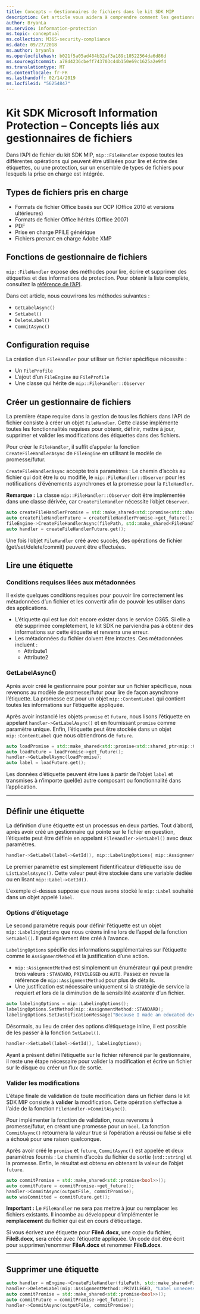 ```yaml
---
title: Concepts – Gestionnaires de fichiers dans le kit SDK MIP
description: Cet article vous aidera à comprendre comment les gestionnaires de l’API de fichier sont créés et utilisés pour appeler des opérations.
author: BryanLa
ms.service: information-protection
ms.topic: conceptual
ms.collection: M365-security-compliance
ms.date: 09/27/2018
ms.author: bryanla
ms.openlocfilehash: b021f5a05ad484b32af3a189c10522564da6d86d
ms.sourcegitcommit: a78d4236cbeff743703c44b150e69c1625a2e9f4
ms.translationtype: MT
ms.contentlocale: fr-FR
ms.lasthandoff: 02/14/2019
ms.locfileid: "56254847"
---
```

# <a name="microsoft-information-protection-sdk---file-handler-concepts"></a>Kit SDK Microsoft Information Protection – Concepts liés aux gestionnaires de fichiers

Dans l’API de fichier du kit SDK MIP, `mip::FileHandler` expose toutes les différentes opérations qui peuvent être utilisées pour lire et écrire des étiquettes, ou une protection, sur un ensemble de types de fichiers pour lesquels la prise en charge est intégrée. 

## <a name="supported-file-types"></a>Types de fichiers pris en charge

- Formats de fichier Office basés sur OCP (Office 2010 et versions ultérieures)
- Formats de fichier Office hérités (Office 2007)
- PDF
- Prise en charge PFILE générique
- Fichiers prenant en charge Adobe XMP

## <a name="file-handler-functions"></a>Fonctions de gestionnaire de fichiers

`mip::FileHandler` expose des méthodes pour lire, écrire et supprimer des étiquettes et des informations de protection. Pour obtenir la liste complète, consultez la [référence de l’API](reference/class_mip_filehandler.md).

Dans cet article, nous couvrirons les méthodes suivantes :

- `GetLabelAsync()`
- `SetLabel()`
- `DeleteLabel()`
- `CommitAsync()`

## <a name="requirements"></a>Configuration requise

La création d’un `FileHandler` pour utiliser un fichier spécifique nécessite :

- Un `FileProfile`
- L’ajout d’un `FileEngine` au `FileProfile`
- Une classe qui hérite de `mip::FileHandler::Observer`

## <a name="create-a-file-handler"></a>Créer un gestionnaire de fichiers

La première étape requise dans la gestion de tous les fichiers dans l’API de fichier consiste à créer un objet `FileHandler`. Cette classe implémente toutes les fonctionnalités requises pour obtenir, définir, mettre à jour, supprimer et valider les modifications des étiquettes dans des fichiers.

Pour créer le `FileHandler`, il suffit d’appeler la fonction `CreateFileHandlerAsync` de `FileEngine` en utilisant le modèle de promesse/futur.

`CreateFileHandlerAsync` accepte trois paramètres : Le chemin d’accès au fichier qui doit être lu ou modifié, le `mip::FileHandler::Observer` pour les notifications d’événements asynchrones et la promesse pour la `FileHandler`.

**Remarque :** La classe `mip::FileHandler::Observer` doit être implémentée dans une classe dérivée, car `CreateFileHandler` nécessite l’objet `Observer`. 

```cpp
auto createFileHandlerPromise = std::make_shared<std::promise<std::shared_ptr<mip::FileHandler>>>();
auto createFileHandlerFuture = createFileHandlerPromise->get_future();
fileEngine->CreateFileHandlerAsync(filePath, std::make_shared<FileHandlerObserver>(), createFileHandlerPromise);
auto handler = createFileHandlerFuture.get();
```

Une fois l’objet `FileHandler` créé avec succès, des opérations de fichier (get/set/delete/commit) peuvent être effectuées.

## <a name="read-a-label"></a>Lire une étiquette

### <a name="metadata-requirements"></a>Conditions requises liées aux métadonnées

Il existe quelques conditions requises pour pouvoir lire correctement les métadonnées d’un fichier et les convertir afin de pouvoir les utiliser dans des applications.

- L’étiquette qui est lue doit encore exister dans le service O365. Si elle a été supprimée complètement, le kit SDK ne parviendra pas à obtenir des informations sur cette étiquette et renverra une erreur.
- Les métadonnées du fichier doivent être intactes. Ces métadonnées incluent :
  - Attribute1
  - Attribute2

### <a name="getlabelasync"></a>GetLabelAsync()

Après avoir créé le gestionnaire pour pointer sur un fichier spécifique, nous revenons au modèle de promesse/futur pour lire de façon asynchrone l’étiquette. La promesse est pour un objet `mip::ContentLabel` qui contient toutes les informations sur l’étiquette appliquée.

Après avoir instancié les objets `promise` et `future`, nous lisons l’étiquette en appelant `handler->GetLabelAsync()` et en fournissant `promise` comme paramètre unique. Enfin, l’étiquette peut être stockée dans un objet `mip::ContentLabel` que nous obtiendrons de `future`.

```cpp
auto loadPromise = std::make_shared<std::promise<std::shared_ptr<mip::ContentLabel>>>();
auto loadFuture = loadPromise->get_future();
handler->GetLabelAsync(loadPromise);
auto label = loadFuture.get();
```

Les données d’étiquette peuvent être lues à partir de l’objet `label` et transmises à n’importe quel(le) autre composant ou fonctionnalité dans l’application.

***

## <a name="set-a-label"></a>Définir une étiquette

La définition d’une étiquette est un processus en deux parties. Tout d’abord, après avoir créé un gestionnaire qui pointe sur le fichier en question, l’étiquette peut être définie en appelant `FileHandler->SetLabel()` avec deux paramètres.

```cpp
handler->SetLabel(label->GetId(), mip::LabelingOptions{ mip::AssignmentMethod::PRIVILEGED, "" });
```

Le premier paramètre est simplement l’identificateur d’étiquette issu de `ListLabelsAsync()`. Cette valeur peut être stockée dans une variable dédiée ou en lisant `mip::Label->GetId()`.

L’exemple ci-dessus suppose que nous avons stocké le `mip::Label` souhaité dans un objet appelé `label`.

### <a name="labeling-options"></a>Options d’étiquetage

Le second paramètre requis pour définir l’étiquette est un objet `mip::LabelingOptions` que nous créons inline lors de l’appel de la fonction `SetLabel()`. Il peut également être créé à l’avance.

`LabelingOptions` spécifie des informations supplémentaires sur l’étiquette comme le `AssignmentMethod` et la justification d’une action.

- `mip::AssignmentMethod` est simplement un énumérateur qui peut prendre trois valeurs : `STANDARD`, `PRIVILEGED` ou `AUTO`. Passez en revue la référence de `mip::AssignmentMethod` pour plus de détails.
- Une justification est nécessaire uniquement si la stratégie de service la requiert *et* lors de la diminution de la sensibilité *existante* d’un fichier.

```cpp
auto labelingOptions = mip::LabelingOptions();
labelingOptions.SetMethod(mip::AssignmentMethod::STANDARD);
labelingOptions.SetJustificationMessage("Because I made an educated decision based upon the contents of this file.");
```

Désormais, au lieu de créer des options d’étiquetage inline, il est possible de les passer à la fonction `SetLabel()`.

```cpp
handler->SetLabel(label->GetId(), labelingOptions);
```

Ayant à présent défini l’étiquette sur le fichier référencé par le gestionnaire, il reste une étape nécessaire pour valider la modification et écrire un fichier sur le disque ou créer un flux de sortie.

### <a name="commit-changes"></a>Valider les modifications

L’étape finale de validation de toute modification dans un fichier dans le kit SDK MIP consiste à **valider** la modification. Cette opération s’effectue à l'aide de la fonction `FileHandler->CommitAsync()`. 

Pour implémenter la fonction de validation, nous revenons à promesse/futur, en créant une promesse pour un `bool`. La fonction `CommitAsync()` retournera la valeur true si l’opération a réussi ou false si elle a échoué pour une raison quelconque. 

Après avoir créé le `promise` et `future`, `CommitAsync()` est appelée et deux paramètres fournis : Le chemin d’accès du fichier de sortie (`std::string`) et la promesse. Enfin, le résultat est obtenu en obtenant la valeur de l’objet `future`.

```cpp
auto commitPromise = std::make_shared<std::promise<bool>>();
auto commitFuture = commitPromise->get_future();
handler->CommitAsync(outputFile, commitPromise);
auto wasCommitted = commitFuture.get();
```

**Important :** Le `FileHandler` ne sera pas mettre à jour ou remplacer les fichiers existants. Il incombe au développeur d’implémenter le **remplacement** du fichier qui est en cours d’étiquetage. 

Si vous écrivez une étiquette pour **FileA.docx**, une copie du fichier, **FileB.docx**, sera créée avec l’étiquette appliquée. Un code doit être écrit pour supprimer/renommer **FileA.docx** et renommer **FileB.docx**.

***

## <a name="delete-a-label"></a>Supprimer une étiquette

```cpp
auto handler = mEngine->CreateFileHandler(filePath, std::make_shared<FileHandlerObserverImpl>());
handler->DeleteLabel(mip::AssignmentMethod::PRIVILEGED, "Label unnecessary.");
auto commitPromise = std::make_shared<std::promise<bool>>();
auto commitFuture = commitPromise->get_future();
handler->CommitAsync(outputFile, commitPromise);
```

